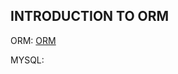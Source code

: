 ## INTRODUCTION TO ORM

ORM: [ORM](https://www.fullstackpython.com/object-relational-mappers-orms.html)

MYSQL: 